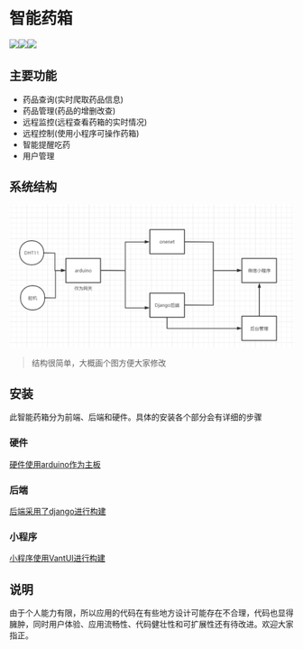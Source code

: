 # 智能药箱

![](https://img.shields.io/badge/language-python-blue)![](https://img.shields.io/badge/version-v1.0.0-success)![](https://img.shields.io/badge/license-MIT-ff63b4)

## 主要功能

- 药品查询(实时爬取药品信息)
- 药品管理(药品的增删改查)
- 远程监控(远程查看药箱的实时情况)
- 远程控制(使用小程序可操作药箱)
- 智能提醒吃药
- 用户管理



## 系统结构

![系统结构](https://raw.githubusercontent.com/2943102883/smart_medical/main/imgs/%E7%B3%BB%E7%BB%9F%E7%BB%93%E6%9E%84.png)

> 结构很简单，大概画个图方便大家修改

## 安装

此智能药箱分为前端、后端和硬件。具体的安装各个部分会有详细的步骤

### 硬件

[硬件使用arduino作为主板](https://github.com/2943102883/smart_medical/tree/main/%E7%A1%AC%E4%BB%B6)

### 后端

[后端采用了django进行构建](https://github.com/2943102883/smart_medical/tree/main/%E5%90%8E%E7%AB%AF)

### 小程序

[小程序使用VantUI进行构建](https://github.com/2943102883/smart_medical/tree/main/%E5%B0%8F%E7%A8%8B%E5%BA%8F/demo)









## 说明

由于个人能力有限，所以应用的代码在有些地方设计可能存在不合理，代码也显得臃肿，同时用户体验、应用流畅性、代码健壮性和可扩展性还有待改进。欢迎大家指正。
